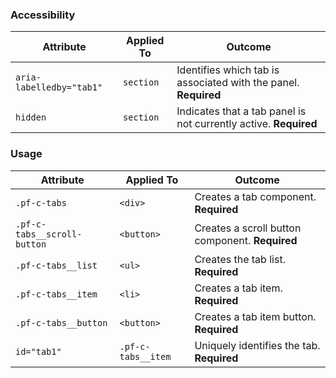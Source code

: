 ### Accessibility

| Attribute | Applied To | Outcome |
| -- | -- | -- |
| `aria-labelledby="tab1"` | `section` | Identifies which tab is associated with the panel. **Required**  |
| `hidden`                 | `section` | Indicates that a tab panel is not currently active. **Required** |

### Usage

| Attribute | Applied To | Outcome |
| -- | -- | -- |
| `.pf-c-tabs`                | `<div>`            | Creates a tab component. **Required**           |
| `.pf-c-tabs__scroll-button` | `<button>`         | Creates a scroll button component. **Required** |
| `.pf-c-tabs__list`          | `<ul>`             | Creates the tab list. **Required**              |
| `.pf-c-tabs__item`          | `<li>`             | Creates a tab item. **Required**                |
| `.pf-c-tabs__button`        | `<button>`         | Creates a tab item button. **Required**         |
| `id="tab1"`                 | `.pf-c-tabs__item` | Uniquely identifies the tab. **Required**       |
